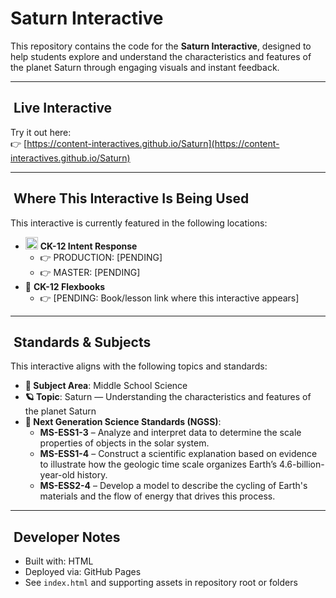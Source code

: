 # Saturn Interactive

This repository contains the code for the **Saturn Interactive**, designed to help students explore and understand the characteristics and features of the planet Saturn through engaging visuals and instant feedback.

---

## ​ Live Interactive

Try it out here:  
👉 [https://content-interactives.github.io/Saturn](https://content-interactives.github.io/Saturn)

---

## ​ Where This Interactive Is Being Used

This interactive is currently featured in the following locations:

- <img width="20" height="20" alt="image" src="https://github.com/user-attachments/assets/5d12571f-8e12-4441-98ab-c0bc94069a96" /> **CK-12 Intent Response**  
  - 👉 PRODUCTION: [PENDING]  
  - 👉 MASTER: [PENDING]  
- 📘 **CK-12 Flexbooks**  
  - 👉 [PENDING: Book/lesson link where this interactive appears]

---

## ​ Standards & Subjects

This interactive aligns with the following topics and standards:

- **📂 Subject Area**: Middle School Science  
- **🪐 Topic**: Saturn — Understanding the characteristics and features of the planet Saturn  
- **📏 Next Generation Science Standards (NGSS)**:  
  - **MS-ESS1-3** – Analyze and interpret data to determine the scale properties of objects in the solar system.  
  - **MS-ESS1-4** – Construct a scientific explanation based on evidence to illustrate how the geologic time scale organizes Earth’s 4.6-billion-year-old history.  
  - **MS-ESS2-4** – Develop a model to describe the cycling of Earth's materials and the flow of energy that drives this process.

---

## ​​ Developer Notes

- Built with: HTML  
- Deployed via: GitHub Pages  
- See `index.html` and supporting assets in repository root or folders

